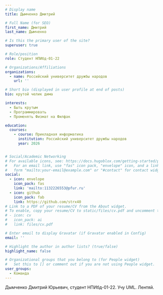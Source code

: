 ```yaml
---
# Display name
title: Дымченко Дмитрий

# Full Name (for SEO)
first_name: Дмитрий
last_name: Дымченко

# Is this the primary user of the site?
superuser: true

# Role/position
role: Студент НПИбд-01-22

# Organizations/Affiliations
organizations:
  - name: Российский университет дружбы народов
    url: ''

# Short bio (displayed in user profile at end of posts)
bio: крутой челик дима

interests:
  - Быть крутым
  - Программировать
  - Променять Физмат на Филфак

education:
  courses:
    - course: Прикладная информатика
      institution: Российский университет дружбы народов
      year: 2026


# Social/Academic Networking
# For available icons, see: https://docs.hugoblox.com/getting-started/page-builder/#icons
#   For an email link, use "fas" icon pack, "envelope" icon, and a link in the
#   form "mailto:your-email@example.com" or "#contact" for contact widget.
social:
  - icon: envelope
    icon_pack: fas
    link: 'mailto:1132226553@pfur.ru'
  - icon: github
    icon_pack: fab
    link: https://github.com/strx40
# Link to a PDF of your resume/CV from the About widget.
# To enable, copy your resume/CV to static/files/cv.pdf and uncomment the lines below.
# - icon: cv
#   icon_pack: ai
#   link: files/cv.pdf

# Enter email to display Gravatar (if Gravatar enabled in Config)
email: ''

# Highlight the author in author lists? (true/false)
highlight_name: false

# Organizational groups that you belong to (for People widget)
#   Set this to [] or comment out if you are not using People widget.
user_groups:
  - Команда
---
```


Дымченко Дмитрий Юрьевич, студент НПИбд-01-22. 
Учу UML. Лентяй.